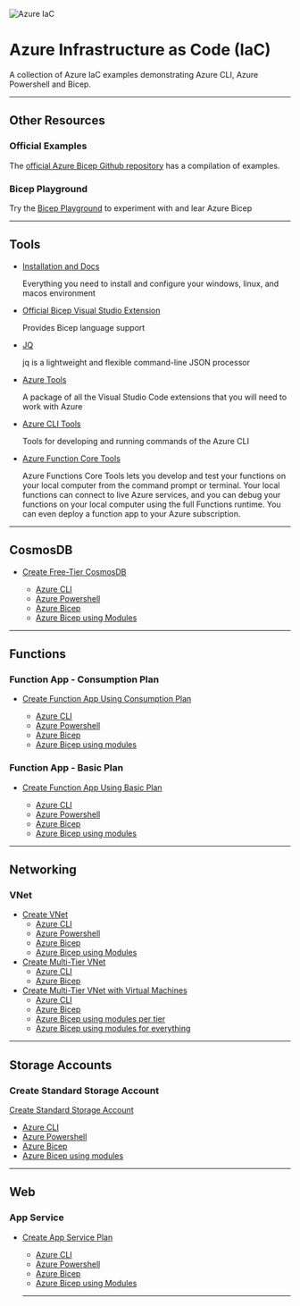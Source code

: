 ![Azure IaC](https://dev-to-uploads.s3.amazonaws.com/uploads/articles/vuhr8y4uj1ppa72kj9h7.png)

# Azure Infrastructure as Code (IaC)

A collection of Azure IaC examples demonstrating Azure CLI, Azure Powershell and Bicep.

---

## Other Resources

### Official Examples

The [official Azure Bicep Github repository](https://github.com/Azure/bicep/tree/main/docs/examples) has a compilation of examples.

### Bicep Playground

Try the [Bicep Playground](https://aka.ms/bicepdemo) to experiment with and lear Azure Bicep

---

## Tools

- [Installation and Docs](https://docs.microsoft.com/en-us/azure/azure-resource-manager/bicep/install)

  Everything you need to install and configure your windows, linux, and macos environment

- [Official Bicep Visual Studio Extension](https://marketplace.visualstudio.com/items?itemName=ms-azuretools.vscode-bicep)

  Provides Bicep language support

- [JQ](https://stedolan.github.io/jq/)

  jq is a lightweight and flexible command-line JSON processor

- [Azure Tools](https://marketplace.visualstudio.com/items?itemName=ms-vscode.vscode-node-azure-pack)

  A package of all the Visual Studio Code extensions that you will need to work with Azure

- [Azure CLI Tools](https://marketplace.visualstudio.com/items?itemName=ms-vscode.azurecli)

  Tools for developing and running commands of the Azure CLI

- [Azure Function Core Tools](https://docs.microsoft.com/en-us/azure/azure-functions/functions-run-local?tabs=v4%2Clinux%2Ccsharp%2Cportal%2Cbash#install-the-azure-functions-core-tools)

  Azure Functions Core Tools lets you develop and test your functions on your local computer from the command prompt or terminal. Your local functions can connect to live Azure services, and you can debug your functions on your local computer using the full Functions runtime. You can even deploy a function app to your Azure subscription.

---

## CosmosDB

- [Create Free-Tier CosmosDB](https://github.com/drminnaar/azure-iac/tree/main/cosmosdb/cosmosdb-free-tier-create)

  - [Azure CLI](https://github.com/drminnaar/azure-iac/tree/main/cosmosdb/cosmosdb-free-tier-create/cosmosdb-create-azcli)
  - [Azure Powershell](https://github.com/drminnaar/azure-iac/tree/main/cosmosdb/cosmosdb-free-tier-create/cosmosdb-create-azpwsh)
  - [Azure Bicep](https://github.com/drminnaar/azure-iac/tree/main/cosmosdb/cosmosdb-free-tier-create/cosmosdb-create-bicep-part-1)
  - [Azure Bicep using Modules](https://github.com/drminnaar/azure-iac/tree/main/cosmosdb/cosmosdb-free-tier-create/cosmosdb-create-bicep-part-2)

---

## Functions

### Function App - Consumption Plan

- [Create Function App Using Consumption Plan](https://github.com/drminnaar/azure-iac/tree/main/functions/function-app-create-consumption-plan)

  - [Azure CLI](https://github.com/drminnaar/azure-iac/tree/main/functions/function-app-create-consumption-plan/function-app-create-consumption-plan-azcli)
  - [Azure Powershell](https://github.com/drminnaar/azure-iac/tree/main/functions/function-app-create-consumption-plan/function-app-create-consumption-plan-azpwsh)
  - [Azure Bicep](https://github.com/drminnaar/azure-iac/tree/main/functions/function-app-create-consumption-plan/function-app-create-consumption-plan-bicep-part-1)
  - [Azure Bicep using modules](https://github.com/drminnaar/azure-iac/tree/main/functions/function-app-create-consumption-plan/function-app-create-consumption-plan-bicep-part-2)

### Function App - Basic Plan

- [Create Function App Using Basic Plan](https://github.com/drminnaar/azure-iac/tree/main/functions/function-app-create-basic-plan)

  - [Azure CLI](https://github.com/drminnaar/azure-iac/tree/main/functions/function-app-create-basic-plan/function-app-create-basic-plan-azcli)
  - [Azure Powershell](https://github.com/drminnaar/azure-iac/tree/main/functions/function-app-create-basic-plan/function-app-create-basic-plan-azpwsh)
  - [Azure Bicep](https://github.com/drminnaar/azure-iac/tree/main/functions/function-app-create-basic-plan/function-app-create-basic-plan-bicep-part-1)
  - [Azure Bicep using modules](https://github.com/drminnaar/azure-iac/tree/main/functions/function-app-create-basic-plan/function-app-create-basic-plan-bicep-part-2)

---

## Networking

### VNet

- [Create VNet](https://github.com/drminnaar/azure-iac/tree/main/network/vnet/vnet-create)
  - [Azure CLI](https://github.com/drminnaar/azure-iac/tree/main/network/vnet/vnet-create/vnet-create-azcli)
  - [Azure Powershell](https://github.com/drminnaar/azure-iac/tree/main/network/vnet/vnet-create/vnet-create-azpwsh)
  - [Azure Bicep](https://github.com/drminnaar/azure-iac/tree/main/network/vnet/vnet-create/vnet-create-bicep-part-1)
  - [Azure Bicep using Modules](https://github.com/drminnaar/azure-iac/tree/main/network/vnet/vnet-create/vnet-create-bicep-part-2)
- [Create Multi-Tier VNet](https://github.com/drminnaar/azure-iac/tree/main/network/vnet/vnet-create-multitier)
  - [Azure CLI](https://github.com/drminnaar/azure-iac/tree/main/network/vnet/vnet-create-multitier/vnet-create-multitier-using-azcli)
  - [Azure Bicep](https://github.com/drminnaar/azure-iac/tree/main/network/vnet/vnet-create-multitier/vnet-create-multitier-using-bicep)
- [Create Multi-Tier VNet with Virtual Machines](https://github.com/drminnaar/azure-iac/tree/main/network/vnet/vnet-create-multitier-vm)
  - [Azure CLI](https://github.com/drminnaar/azure-iac/tree/main/network/vnet/vnet-create-multitier-vm/vnet-create-multitier-vm-using-azcli)
  - [Azure Bicep](https://github.com/drminnaar/azure-iac/tree/main/network/vnet/vnet-create-multitier-vm/vnet-create-multitier-vm-using-bicep-part-1)
  - [Azure Bicep using modules per tier](https://github.com/drminnaar/azure-iac/tree/main/network/vnet/vnet-create-multitier-vm/vnet-create-multitier-vm-using-bicep-part-2)
  - [Azure Bicep using modules for everything](https://github.com/drminnaar/azure-iac/tree/main/network/vnet/vnet-create-multitier-vm/vnet-create-multitier-vm-using-bicep-part-3)

---

## Storage Accounts

### Create Standard Storage Account

[Create Standard Storage Account](https://github.com/drminnaar/azure-iac/tree/main/storage/storage-account-create)

  - [Azure CLI](https://github.com/drminnaar/azure-iac/tree/main/storage/storage-account-create/storage-account-create-azcli)
  - [Azure Powershell](https://github.com/drminnaar/azure-iac/tree/main/storage/storage-account-create/storage-account-create-azpwsh)
  - [Azure Bicep](https://github.com/drminnaar/azure-iac/tree/main/storage/storage-account-create/storage-account-create-bicep-part-1)
  - [Azure Bicep using modules](https://github.com/drminnaar/azure-iac/tree/main/storage/storage-account-create/storage-account-create-bicep-part-2)

---

## Web

### App Service

- [Create App Service Plan](https://github.com/drminnaar/azure-iac/tree/main/web/app-service/app-service-plan-create)

  - [Azure CLI](https://github.com/drminnaar/azure-iac/tree/main/web/app-service/app-service-plan-create/app-service-plan-create-azcli)
  - [Azure Powershell](https://github.com/drminnaar/azure-iac/tree/main/web/app-service/app-service-plan-create/app-service-plan-create-azpwsh)
  - [Azure Bicep](https://github.com/drminnaar/azure-iac/tree/main/web/app-service/app-service-plan-create/app-service-plan-create-bicep-part-1)
  - [Azure Bicep using Modules](https://github.com/drminnaar/azure-iac/tree/main/web/app-service/app-service-plan-create/app-service-plan-create-bicep-part-2)

  ---
